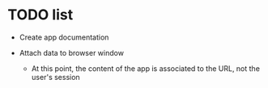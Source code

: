 # TODO list

- Create app documentation

- Attach data to browser window
    - At this point, the content of the app is associated to the URL, not the
      user's session

